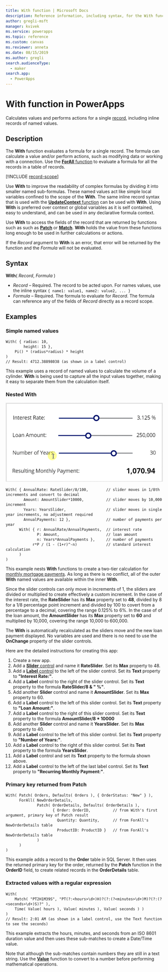 ```yaml
---
title: With function | Microsoft Docs
description: Reference information, including syntax, for the With function in PowerApps
author: gregli-msft
manager: kvivek
ms.service: powerapps
ms.topic: reference
ms.custom: canvas
ms.reviewer: anneta
ms.date: 08/15/2019
ms.author: gregli
search.audienceType: 
  - maker
search.app: 
  - PowerApps
---
```

# With function in PowerApps
Calculates values and performs actions for a single [record](../working-with-tables.md#records), including inline records of named values.

## Description

The **With** function evaluates a formula for a single record.  The formula can calculate a value and/or perform actions, such as modifying data or working with a connection.  Use the [**ForAll** function](function-with.md) to evaluate a formula for all the records in a table of records.

[!INCLUDE [record-scope](../../../includes/record-scope.md)]

Use **With** to improve the readability of complex formulas by dividing it into smaller named sub-formulas.  These named values act like simple local variables confined to the scope of the **With**.  The same inline record syntax that is used with the [**UpdateContext** function](function-updatecontext.md) can be used with **With**.  Using **With** is preferred over context or global variables as it is self contained, easy to understand, and can be used in any declarative formula context.  

Use **With** to access the fields of the record that are returned by functions such as such as [**Patch**](function-patch.md) or [**Match**](function-ismatch.md).  **With** holds the value from these functions long enough to be used in further calculations or actions.  

If the *Record* argument to **With** is an error, that error will be returned by the function and the *Formula* will not be evaluated.

## Syntax
**With**( *Record*, *Formula* )

* *Record* – Required. The record to be acted upon.  For names values, use the inline syntax `{ name1: value1, name2: value2, ... }`
* *Formula* – Required.  The formula to evaluate for *Record*.  The formula can reference any of the fields of *Record* directly as a record scope.

## Examples

### Simple named values

```powerapps-dot
With( { radius: 10, 
        height: 15 },
    Pi() * (radius*radius) * height
)
// Result: 4712.38898038 (as shown in a label control)
```

This example uses a record of named values to calculate the volume of a cylinder.  **With** is being used to capture all the input values together, making it easy to separate them from the calculation itself.  

### Nested With

![](media/function-with/interest-calculator.gif)

```powerapps-dot
With( { AnnualRate: RateSlider/8/100,        // slider moves in 1/8th increments and convert to decimal
        Amount: AmountSlider*10000,          // slider moves by 10,000 increment
        Years: YearsSlider,                  // slider moves in single year increments, no adjustment required
        AnnualPayments: 12 },                // number of payments per year
      With( { r: AnnualRate/AnnualPayments,  // interest rate
              P: Amount,                     // loan amount
              n: Years*AnnualPayments },     // number of payments
            r*P / (1 - (1+r)^-n)             // standard interest calculation
      )
)  
```

This example nests **With** functions to create a two-tier calculation for [monthly mortgage payments](https://en.wikipedia.org/wiki/Mortgage_calculator#Monthly_payment_formula).  As long as there is no conflict, all of the outer **With** named values are available within the inner **With**.

Since the slider controls can only move in increments of 1, the sliders are divided or multiplied to create effectively a custom increment.  In the case of the interest rate, the **RateSlider** has its **Max** property set to **48**, divided by 8 for a 1/8 percentage point increment and divided by 100 to covert from a percentage to a decimal, covering the range 0.125% to 6%.  In the case of of the loan amount, the **AmountSlider** has its **Max** property set to **60** and multiplied by 10,000, covering the range 10,000 to 600,000.

The **With** is automatically recalculated as the sliders move and the new loan payment displayed.  No variables are used and there is no need to use the **OnChange** property of the slider controls.

Here are the detailed instructions for creating this app:
1. Create a new app.
2. Add a [**Slider** control](../controls/control-slider.md) and name it **RateSlider**.  Set its **Max** property to 48.
3. Add a [**Label** control](../controls/control-text-box.md) to the left of the slider control.  Set its **Text** property to **"Interest Rate:"**.
3. Add a **Label** control to the right of the slider control.  Set its **Text** property to the formula **RateSlider/8 & "&nbsp;%"**.
3. Add another **Slider** control and name it **AmountSlider**.  Set its **Max** property to 60.
3. Add a **Label** control to the left of this slider control.  Set its **Text** property to **"Loan Amount:"**. 
3. Add a **Label** control to the right of this slider control.  Set its **Text** property to the formula **AmountSlider/8 * 10000**
4. Add another **Slider** control and name it **YearsSlider**.  Set its **Max** property to 40.
3. Add a **Label** control to the left of this slider control.  Set its **Text** property to **"Number of Years:"**. 
3. Add a **Label** control to the right of this slider control.  Set its **Text** property to the formula **YearsSlider**.
5. Add a **Label** control and set its **Text** property to the formula shown above.
3. Add a **Label** control to the left of the last label control.  Set its **Text** property to **"Recurring Monthly Payment:"**.  

### Primary key returned from Patch

```powerapps-dot
With( Patch( Orders, Defaults( Orders ), { OrderStatus: "New" } ),
      ForAll( NewOrderDetails, 
              Patch( OrderDetails, Defaults( OrderDetails ), 
                     { Order: OrderID,          // from With's first argument, primary key of Patch result
                       Quantity: Quantity,      // from ForAll's NewOrderDetails table
                       ProductID: ProductID }   // from ForAll's NewOrderDetails table
              )
      )
)
```

This example adds a record to the **Order** table in SQL Server.  It then uses the returned primary key for the order, returned by the **Patch** function in the **OrderID** field, to create related records in the **OrderDetails** table.  

### Extracted values with a regular expression

```powerapps-dot
With( 
    Match( "PT2H1M39S", "PT(?:<hours>\d+)H)?(?:(?<minutes>\d+)M)?(?:(?<seconds>\d+)S)?" ),
    Time( Value( hours ), Value( minutes ), Value( seconds ) )
)
// Result: 2:01 AM (as shown in a label control, use the Text function to see the seconds)
```

This example extracts the hours, minutes, and seconds from an ISO 8601 duration value and then uses these sub-matches to create a Date/Time value. 

Note that although the sub-matches contain numbers they are still in a text string.  Use the [**Value**](function-value.md) function to convert to a number before performing mathematical operations.  

